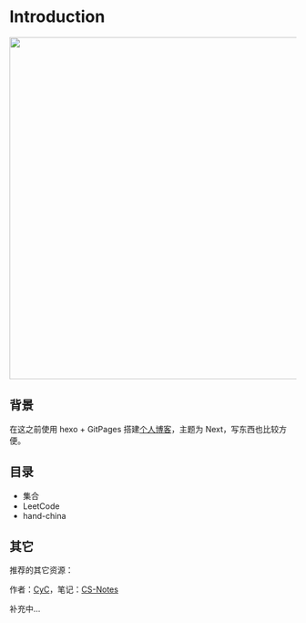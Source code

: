 # Introduction



<div align="center"><img src="https://i.loli.net/2019/05/09/5cd3c057cdee2.jpg" width="600px"/> </div>


## 背景

在这之前使用 hexo + GitPages 搭建[个人博客](https://mortre.top/)，主题为 Next，写东西也比较方便。



## 目录

- 集合
- LeetCode
- hand-china



## 其它

推荐的其它资源：

作者：[CyC](<https://github.com/CyC2018/>)，笔记：[CS-Notes](<https://cyc2018.github.io/CS-Notes/#/>)

补充中...